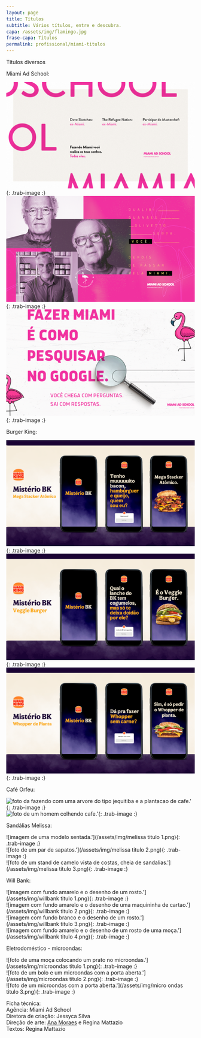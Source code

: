 ```yaml
---
layout: page
title: Títulos
subtitle: Vários títulos, entre e descubra.
capa: /assets/img/flamingo.jpg
frase-capa: Títulos
permalink: profissional/miami-titulos
---
```


Títulos diversos 

Miami Ad School:  

![imagem com fundo rosa claro e vários exemplos de conquistas de ex miamis.'](/assets/img/miami_titulo_1.png){: .trab-image :}  
![imagem com fundo rosa, fotos de Nizan Serpa e Olivetto.'](/assets/img/miami_titulo_2.png){: .trab-image :}  
![imagem com fundo de buscador do google.'](/assets/img/miami_titulo_3.png){: .trab-image :}  

Burger King:  

![sequencia de tres telas de celular com misterio bk mega stacker.'](/assets/img/bk_titulo_1.png){: .trab-image :}  
![sequencia de tres telas de celular com misterio bk veggie.'](/assets/img/bk_titulo_2.png){: .trab-image :}  
![sequencia de tres telas de celular com misterio bk whopper.'](/assets/img/bk_titulo_3.png){: .trab-image :}  

Café Orfeu:  

![foto da fazendo com uma arvore do tipo jequitiba e a plantacao de cafe.'](/assets/img/orfeu_titulo_1.png){: .trab-image :}  
![foto de um homem colhendo cafe.'](/assets/img/orfeu_titulo_2.png){: .trab-image :}  

Sandálias Melissa:  

![imagem de uma modelo sentada.'](/assets/img/melissa titulo 1.png){: .trab-image :}  
![foto de um par de sapatos.'](/assets/img/melissa titulo 2.png){: .trab-image :}  
![foto de um stand de camelo vista de costas, cheia de sandalias.'](/assets/img/melissa titulo 3.png){: .trab-image :}  

Will Bank:  

![imagem com fundo amarelo e o desenho de um rosto.'](/assets/img/willbank titulo 1.png){: .trab-image :}  
![imagem com fundo amarelo e o desenho de uma maquininha de cartao.'](/assets/img/willbank titulo 2.png){: .trab-image :}  
![imagem com fundo branco e o desenho de um rosto.'](/assets/img/willbank titulo 3.png){: .trab-image :}  
![imagem com fundo amarelo e o desenho de um rosto de uma moça.'](/assets/img/willbank titulo 4.png){: .trab-image :}  

Eletrodoméstico - microondas:  

![foto de uma moça colocando um prato no microondas.'](/assets/img/microondas titulo 1.png){: .trab-image :}  
![foto de um bolo e um microondas com a porta aberta.'](/assets/img/microondas titulo 2.png){: .trab-image :}  
![foto de um microondas com a porta aberta.'](/assets/img/micro ondas titulo 3.png){: .trab-image :}  

Ficha técnica:   
Agência: Miami Ad School   
Diretora de criação: Jessyca Silva  
Direção de arte: [Ana Moraes](https://anaflaviamoraes.com.br/) e Regina Mattazio  
Textos: Regina Mattazio

